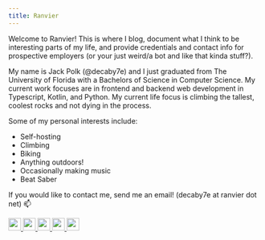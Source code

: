 ```yaml
---
title: Ranvier
---
```


Welcome to Ranvier! This is where I blog, document what I think to be
interesting parts of my life, and provide credentials and contact info for
prospective employers (or your just weird/a bot and like that kinda stuff?).

My name is Jack Polk (@decaby7e) and I just graduated from The University of
Florida with a Bachelors of Science in Computer Science. My current work focuses
are in frontend and backend web development in Typescript, Kotlin, and Python.
My current life focus is climbing the tallest, coolest rocks and not dying
in the process.

Some of my personal interests include:

- Self-hosting
- Climbing
- Biking
- Anything outdoors!
- Occasionally making music
- Beat Saber

If you would like to contact me, send me an email! (decaby7e at ranvier dot net)
📫

<a href="https://github.com/decaby7e/">
    <img src="/img/icons/github.svg"  width="25px" height="25px" style="border: none; padding: 0;"/>
</a>

<a href="https://www.linkedin.com/in/jack-polk-69b193147/">
    <img src="/img/icons/linkedin.svg"  width="25px" height="25px" style="border: none; padding: 0;"/>
</a>

<a href="https://keybase.io/decaby7e">
    <img src="/img/icons/keybase.png"  width="25px" height="25px" style="border: none; padding: 0;"/>
</a>

<a href="https://ranvier.net/blog/index.xml">
    <img src="/img/icons/rss.svg"  width="25px" height="25px" style="border: none; padding: 0;"/>
</a>

<a href="https://www.chess.com/member/decaby7e">
    <img src="/img/icons/chess.svg"  width="25px" height="25px" style="border: none; padding: 0;"/>
</a>
